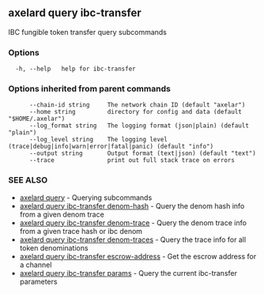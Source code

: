 ## axelard query ibc-transfer

IBC fungible token transfer query subcommands

### Options

```
  -h, --help   help for ibc-transfer
```

### Options inherited from parent commands

```
      --chain-id string     The network chain ID (default "axelar")
      --home string         directory for config and data (default "$HOME/.axelar")
      --log_format string   The logging format (json|plain) (default "plain")
      --log_level string    The logging level (trace|debug|info|warn|error|fatal|panic) (default "info")
      --output string       Output format (text|json) (default "text")
      --trace               print out full stack trace on errors
```

### SEE ALSO

- [axelard query](/cli-docs/v0_29_1/axelard_query) - Querying subcommands
- [axelard query ibc-transfer denom-hash](/cli-docs/v0_29_1/axelard_query_ibc-transfer_denom-hash) - Query the denom hash info from a given denom trace
- [axelard query ibc-transfer denom-trace](/cli-docs/v0_29_1/axelard_query_ibc-transfer_denom-trace) - Query the denom trace info from a given trace hash or ibc denom
- [axelard query ibc-transfer denom-traces](/cli-docs/v0_29_1/axelard_query_ibc-transfer_denom-traces) - Query the trace info for all token denominations
- [axelard query ibc-transfer escrow-address](/cli-docs/v0_29_1/axelard_query_ibc-transfer_escrow-address) - Get the escrow address for a channel
- [axelard query ibc-transfer params](/cli-docs/v0_29_1/axelard_query_ibc-transfer_params) - Query the current ibc-transfer parameters
